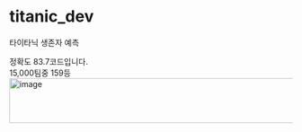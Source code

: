 # titanic_dev
타이타닉 생존자 예측
<div>정확도 83.7코드입니다.</div>
<div> 15,000팀중 159등</div>
<img width="1000px" height="80px" alt="image" src="https://github.com/jeonchan05/titanic_dev/assets/69103687/f6c75cb1-ffec-4a29-a920-d3ea2c554cca">

